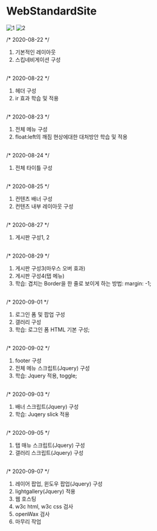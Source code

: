 # WebStandardSite

![1](https://user-images.githubusercontent.com/64779472/92410375-da5e2e00-f17e-11ea-8eb1-c3d9706a29c5.PNG) 
![2](https://user-images.githubusercontent.com/64779472/92410378-db8f5b00-f17e-11ea-8c82-dbd915f72eb7.PNG)
<br>

/* 2020-08-22 */ <br>
 <ol>
  <li>기본적인 레이아웃</li>
  <li>스킵네비게이션 구성</li>
 </ol>
<br>
/* 2020-08-22 */<br>
 <ol>
  <li> 헤더 구성</li>
  <li> ir 효과 학습 및 적용</li>
 </ol>
 <br>
/* 2020-08-23 */ <br>
 <ol>
  <li> 전체 메뉴 구성</li>
  <li> float:left의 깨짐 현상에대한 대처방안 학습 및 적용</li>
 </ol>
 <br>
 /* 2020-08-24 */ <br>
 <ol>
  <li>전체 타이틀 구성</li>
 </ol>
 <br>
 /* 2020-08-25 */ <br>
 <ol>
  <li> 컨텐츠 배너 구성</li>
  <li> 컨텐츠 내부 레이아웃 구성</li>
 </ol>
 <br>
 /* 2020-08-27 */ <br>
 <ol>
  <li> 게시판 구성1, 2</li>
 </ol>
 <br>
    /* 2020-08-29 */ <br>
 <ol>
  <li> 게시판 구성3(마우스 오버 효과)</li>
  <li> 게시판 구성4(탭 메뉴)</li>
  <li> 학습: 겹치는 Border을 한 줄로 보이게 하는 방법: margin: -1; </li>
 </ol>
 <br>
     /* 2020-09-01 */ <br>
 <ol>
  <li> 로그인 폼 및 팝업 구성</li>
  <li> 갤러리 구성 </li>
  <li> 학습: 로그인 폼 HTML 기본 구성; </li>
 </ol>
 <br>
      /* 2020-09-02 */ <br>
 <ol>
  <li> footer 구성</li>
  <li> 전체 메뉴 스크립트(Jquery) 구성 </li>
  <li> 학습: Jquery 적용, toggle; </li>
 </ol>
 <br>
       /* 2020-09-03 */ <br>
 <ol>
  <li> 배너 스크립트(Jquery) 구성 </li>
  <li> 학습: Juqery slick 적용  </li>
 </ol>
 <br>
       /* 2020-09-05 */ <br>
 <ol>
  <li> 탭 매뉴 스크립트(Jquery) 구성 </li>
  <li> 갤러리 스크립트(Jquery) 구성  </li>
 </ol>
 <br>
        /* 2020-09-07 */ <br>
 <ol>
  <li> 레이어 팝업, 윈도우 팝업(Jquery) 구성 </li>
  <li> lightgallery(Jquery) 적용  </li>
  <li> 웹 호스팅  </li>
  <li> w3c html, w3c css 검사  </li>
  <li> openWax 검사  </li>
  <li> 마무리 작업 </li>
 </ol>
 <br>


